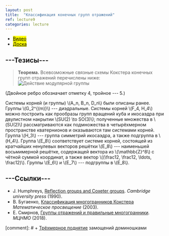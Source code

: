 ```yaml
---
layout: post
title:  "Классификация конечных групп отражений"
ref: lecture9
categories: lecture
---
```


+ [<mark>Видео</mark>](https://drive.google.com/file/d/1mactA-PB5Ng_-Dzjw8tE3CSt15P3U7co/view?usp=sharing)
+ [<mark>Доска</mark>]({{site.baseurl}}/whiteboard/lec9.pdf)


## ---Тезисы---

> **Теорема.**
Всевозможные связные схемы Кокстера конечных групп отражений перечислены ниже:
![Действие модулярной группы]({{site.baseurl}}/pics/coxeter.png "Рисунок: В. Бугаенко")

(Двойное ребро обозначает отметку 4, тройное --- 5.)

Системы корней (и группы) \\(A_n, B_n, D_n\\) были описаны ранее. Группы \\(G_2^{(m)}\\) --- диэдральные. Системы корней \\(F_4, H_4\\) можно построить как прообразы групп вращений куба и икосаэдра при двулистном накрытии \\(SU(2) \to SO(3)\\); полученные множества в \\(SU(2)\\) рассматриваются как подмножества в четырёхмерном пространстве кватернионов и оказываются там системами корней. Группа \\(H_3\\) --- группа симметрий икосаэдра, а также подгруппа в \\(H_4\\). Группа \\(E_8\\) соответствует системе корней, состоящей из кратчайших ненулевых векторов решётки \\(E_8\\) --- наименьшей восьмимерной решётке, содержащей вектора из \\(\mathbb{Z}^8\\) с чётной суммой координат, а также вектор \\((\frac12, \frac12, \ldots, \frac12)\\). Группы \\(E_6\\) и \\(E_7\\) --- подгруппы в \\(E_8\\).

## ---Cсылки---
+ J. Humphreys, [Reflection groups and Coxeter groups](books.google.ru/books?id=ODfjmOeNLMUC). _Cambridge university press_ (1990).
+ В. Бугаенко, [Классификация многогранников Кокстера](http://www.mathnet.ru/php/archive.phtml?wshow=paper&jrnid=mp&paperid=119&option_lang=rus) _Математическое просвещение_ (2003).
+ Е. Смирнов, [Группы отражений и правильные многогранники](https://www.mccme.ru/free-books/dubna/smirnov-reflections-v2.pdf). _МЦНМО_ (2018).

[comment]: # + [Трёхмерное поднятие](https://math.mit.edu/~borodin/aztec.html) замощений доминошками